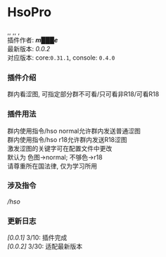 # HsoPro
,, ,, ,<br>
插件作者: ***m███e***<br>
最新版本: *0.0.2*<br>
对应版本: core:```0.31.1```, console: ```0.4.0```<br>
### 插件介绍
群内看涩图, 可指定部分群不可看/只可看非R18/可看R18
### 插件用法
群内使用指令/hso normal允许群内发送普通涩图<br>群内使用指令/hso r18允许群内发送R18涩图<br>激发涩图的关键字可在配置文件中更改<br>默认为 色图->normal; 不够色->r18<br>请尊重所在国法律, 仅为学习所用
### 涉及指令
*/hso*
### 更新日志
*[0.0.1]* 3/10: 插件完成<br>*[0.0.2]* 3/30: 适配最新版本
